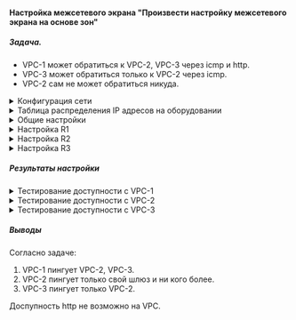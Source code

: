 #### Настройка межсетевого экрана "Произвести настройку межсетевого экрана на основе зон"

##### Задача.

- VPC-1 может обратиться к VPC-2, VPC-3 через icmp и http.
- VPC-3 может обратиться только к VPC-2 через icmp.
- VPC-2 сам не может обратиться никуда.

<details>
<summary>Конфигурация сети</summary>

  ![alt-текст](/lab-10-1/img/map.png)
</summary>
</details>

<details>
  <summary>Таблица распределения IP адресов на оборудовании</summary>


|device| ip |prefix|gateway|port|comment|
|:-----------:|:--------:|:---------------:|:-------------:|:---:|:---:|
|R1|10.101.255.1|24||e0/0|VPC-1|
|R1|10.101.101.1|24||e0/1|to R2|
|R1|10.103.103.1|24||e0/3|to R3|
|R2|10.102.255.1|24||e0/0|VPC-2|
|R2|10.101.101.2|24||e0/1|to R1|
|R2|10.102.103.2|24||e0/2|to R3|
|R3|10.103.255.1|24||e0/0|VPC-3|
|R3|10.102.103.3|24||e0/2|to R2|
|R3|10.103.103.3|24||e0/3|to R1|
|VPC-1|10.101.255.2|24|10.101.255.1|eth0|to R1|
|VPC-2|10.102.255.2|24|10.102.255.1|eth0|to R2|
|VPC-3|10.103.255.2|24|10.103.255.1|eth0|to R3|

</details>  

</summary>

</details>


<details>
<summary>Общие настройки</summary>

###### На каждом устройстве настроена адресация согласно схеме и обеспечена связанность.
Дополнительно сделаны базовые настройки оборудования и настроен OSPF.

[Конфигурации устройств](./config/)

</summary>
</details>


<details>
<summary>Настройка R1</summary>

```
ip access-list extended LOCAL-TO-INTERNET
 permit tcp 10.101.255.0 0.0.0.255 10.103.255.0 0.0.0.255 eq www
 permit tcp 10.101.255.0 0.0.0.255 10.102.255.0 0.0.0.255 eq www
 permit icmp 10.101.255.0 0.0.0.255 10.103.255.0 0.0.0.255
 permit icmp 10.101.255.0 0.0.0.255 10.102.255.0 0.0.0.255
```

```
class-map type inspect match-all CLASS-ICMP-LOCAL-TO-INTERNET
 match access-group name LOCAL-TO-INTERNET
 match protocol icmp
class-map type inspect match-any CLASS-HTTP-LOCAL-TO-INTERNET
 match protocol http
 match protocol icmp
!
policy-map type inspect LOCAL-TO-INTERNET
 class type inspect CLASS-ICMP-LOCAL-TO-INTERNET
  inspect
 class type inspect CLASS-HTTP-LOCAL-TO-INTERNET
  inspect
 class class-default
  drop log
!
zone security LOCAL
zone security INTERNET
zone-pair security LOCAL_TO_INTERNET source LOCAL destination INTERNET
 service-policy type inspect LOCAL-TO-INTERNET
zone-pair security INTERNET_TO_LOCAL source INTERNET destination LOCAL

```

```
interface Ethernet0/0
 description VPC-1
 ip address 10.101.255.1 255.255.255.0
 zone-member security LOCAL

interface Ethernet0/1
 description R2
 ip address 10.101.101.1 255.255.255.0
 zone-member security INTERNET

interface Ethernet0/3
  description R3
  ip address 10.103.103.1 255.255.255.0
  zone-member security INTERNET

```

</summary>
</details>







<details>
<summary>Настройка R2</summary>


```
ip access-list extended INTERNET-TO-LOCAL-ICMP
 permit icmp 10.101.255.0 0.0.0.255 10.102.255.0 0.0.0.255
 permit icmp 10.103.255.0 0.0.0.255 10.102.255.0 0.0.0.255
ip access-list extended INTERNET-TO-LOCAL-L7
 permit tcp 10.101.255.0 0.0.0.255 10.102.255.0 0.0.0.255 eq www

```

```
class-map type inspect match-all CLASS-ICMP-INTERNET-TO-LOCAL
 match access-group name INTERNET-TO-LOCAL-ICMP
 match protocol icmp
class-map type inspect match-all CLASS-L7-INTERNET-TO-LOCAL
 match access-group name INTERNET-TO-LOCAL-L7
 match protocol http
!
policy-map type inspect INTERNET-TO-LOCAL
 class type inspect CLASS-ICMP-INTERNET-TO-LOCAL
  inspect
 class type inspect CLASS-L7-INTERNET-TO-LOCAL
  inspect
 class class-default
  drop log
!
zone security LOCAL
zone security INTERNET
zone-pair security INTERNET_TO_LOCAL source INTERNET destination LOCAL
 service-policy type inspect INTERNET-TO-LOCAL

```
```

interface Ethernet0/0
 description VPC-2
 ip address 10.102.255.1 255.255.255.0
 zone-member security LOCAL

interface Ethernet0/1
description R1
ip address 10.101.101.2 255.255.255.0
zone-member security INTERNET

interface Ethernet0/2
 description R3
 ip address 10.102.103.2 255.255.255.0
 zone-member security INTERNET


```
</summary>
</details>

<details>
<summary>Настройка R3</summary>

```
ip access-list extended INTERNET-TO-LOCAL
 permit icmp 10.101.255.0 0.0.0.255 10.103.255.0 0.0.0.255
ip access-list extended LOCAL-TO-INTERNET
 permit icmp 10.103.255.0 0.0.0.255 10.102.255.0 0.0.0.255
 deny   ip any any
```

```
class-map type inspect match-all CLASS-ICMP-LOCAL-TO-INTERNET
 match access-group name LOCAL-TO-INTERNET
 match protocol icmp
class-map type inspect match-all INTERNET-TO-LOCAL
 match access-group name INTERNET-TO-LOCAL
 match protocol icmp
!
policy-map type inspect LOCAL-TO-INTERNET
 class type inspect CLASS-ICMP-LOCAL-TO-INTERNET
  inspect
 class type inspect INTERNET-TO-LOCAL
  pass
 class class-default
  drop log
policy-map type inspect INTERNET-TO-LOCAL
 class type inspect INTERNET-TO-LOCAL
  inspect
 class class-default
  drop
!
zone security LOCAL
zone security INTERNET
zone-pair security LOCAL_TO_INTERNET source LOCAL destination INTERNET
 service-policy type inspect LOCAL-TO-INTERNET
zone-pair security INTERNET_TO_LOCAL source INTERNET destination LOCAL
 service-policy type inspect INTERNET-TO-LOCAL

```

```
interface Ethernet0/0
 description VPC-3
 ip address 10.103.255.1 255.255.255.0
 zone-member security LOCAL

interface Ethernet0/2
  description R2
  ip address 10.102.103.3 255.255.255.0
  zone-member security INTERNET

interface Ethernet0/3
   description R1
   ip address 10.103.103.3 255.255.255.0
   zone-member security INTERNET

```

</summary>
</details>


##### Результаты настройки

<details>
<summary>Тестирование доступности с VPC-1</summary>

```
VPC-1> show ip

NAME        : VPC-1[1]
IP/MASK     : 10.101.255.2/24
GATEWAY     : 10.101.255.1
DNS         :
MAC         : 00:50:79:66:68:0c
LPORT       : 20000
RHOST:PORT  : 127.0.0.1:30000
MTU         : 1500

VPC-1> ping 10.103.255.2 -1 -c 3

84 bytes from 10.103.255.2 icmp_seq=1 ttl=62 time=1.590 ms
84 bytes from 10.103.255.2 icmp_seq=2 ttl=62 time=0.933 ms
84 bytes from 10.103.255.2 icmp_seq=3 ttl=62 time=1.909 ms

VPC-1> ping 10.102.255.2 -1 -c 3

84 bytes from 10.102.255.2 icmp_seq=1 ttl=62 time=1.466 ms
84 bytes from 10.102.255.2 icmp_seq=2 ttl=62 time=1.048 ms
84 bytes from 10.102.255.2 icmp_seq=3 ttl=62 time=2.076 ms

VPC-1>

```
</summary>
</details>


<details>
<summary>Тестирование доступности с VPC-2</summary>

```

VPC-2> show ip

NAME        : VPC-2[1]
IP/MASK     : 10.102.255.2/24
GATEWAY     : 10.102.255.1
DNS         :
MAC         : 00:50:79:66:68:0d
LPORT       : 20000
RHOST:PORT  : 127.0.0.1:30000
MTU         : 1500

VPC-2> ping 10.101.255.2 -1 -c 3

10.101.255.2 icmp_seq=1 timeout
10.101.255.2 icmp_seq=2 timeout
10.101.255.2 icmp_seq=3 timeout

VPC-2> ping 10.102.255.1 -1 -c 3

84 bytes from 10.102.255.1 icmp_seq=1 ttl=255 time=0.507 ms
84 bytes from 10.102.255.1 icmp_seq=2 ttl=255 time=0.390 ms
84 bytes from 10.102.255.1 icmp_seq=3 ttl=255 time=0.491 ms


VPC-2> ping 10.103.255.2 -1 -c 3

10.103.255.2 icmp_seq=1 timeout
10.103.255.2 icmp_seq=2 timeout
10.103.255.2 icmp_seq=3 timeout

VPC-2>

```

</summary>
</details>


<details>
<summary>Тестирование доступности с VPC-3</summary>

```
VPC-3> show ip

NAME        : VPC-3[1]
IP/MASK     : 10.103.255.2/24
GATEWAY     : 10.103.255.1
DNS         :
MAC         : 00:50:79:66:68:0e
LPORT       : 20000
RHOST:PORT  : 127.0.0.1:30000
MTU         : 1500

VPC-3> ping 10.102.255.2 -1 -c 3

84 bytes from 10.102.255.2 icmp_seq=1 ttl=62 time=1.289 ms
84 bytes from 10.102.255.2 icmp_seq=2 ttl=62 time=0.896 ms
84 bytes from 10.102.255.2 icmp_seq=3 ttl=62 time=0.967 ms

VPC-3> ping 10.101.255.2 -1 -c 3

10.101.255.2 icmp_seq=1 timeout
10.101.255.2 icmp_seq=2 timeout
10.101.255.2 icmp_seq=3 timeout

VPC-3>
```

</summary>
</details>

##### Выводы
Согласно задаче:
1. VPC-1 пингует VPC-2, VPC-3.
2. VPC-2 пингует только свой шлюз и ни кого более.
3. VPC-3 пингует только VPC-2.

Доспупность http не возможно на VPC.
